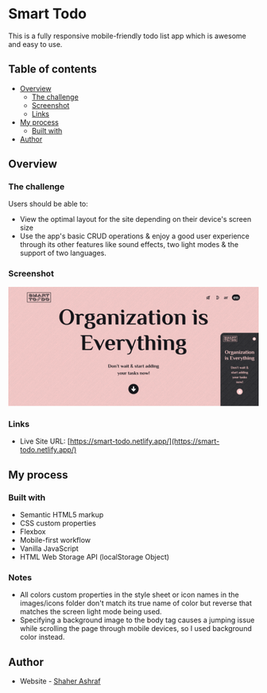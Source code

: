 # Smart Todo

This is a fully responsive mobile-friendly todo list app which is awesome and easy to use.

## Table of contents

- [Overview](#overview)
  - [The challenge](#the-challenge)
  - [Screenshot](#screenshot)
  - [Links](#links)
- [My process](#my-process)
  - [Built with](#built-with)
- [Author](#author)

## Overview

### The challenge

Users should be able to:

- View the optimal layout for the site depending on their device's screen size
- Use the app's basic CRUD operations & enjoy a good user experience through its other features like sound effects, two light modes & the support of two languages.
### Screenshot

![](./Screenshot-lt.png)

### Links

- Live Site URL: [https://smart-todo.netlify.app/](https://smart-todo.netlify.app/)

## My process

### Built with

- Semantic HTML5 markup
- CSS custom properties
- Flexbox
- Mobile-first workflow
- Vanilla JavaScript
- HTML Web Storage API (localStorage Object)

### Notes

- All colors custom properties in the style sheet or icon names in the images/icons folder don't match its true name of color but reverse that matches the screen light mode being used.
- Specifying a background image to the body tag causes a jumping issue while scrolling the page through mobile devices, so I used background color instead.
## Author

- Website - [Shaher Ashraf](shaherashraf77@gmail.com)
